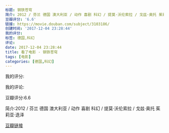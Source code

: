 ```yaml
---
标题: 钢铁苍穹
简介: 2012 / 芬兰 德国 澳大利亚 / 动作 喜剧 科幻 / 提莫·沃伦索拉 / 戈兹·奥托 茱莉亚·迭泽
豆瓣评分: '6.6'
链接: https://movie.douban.com/subject/3103186/
创建时间: '2017-12-04 23:28:44'
我的评分:
标签: 德国,科幻
评论:
date: 2017-12-04 23:28:44
title: 看了电影 - 钢铁苍穹
tags: [电影]
categories: [德国,科幻]
---
```


我的评分:

我的评论:

豆瓣评分:6.6

简介:2012 / 芬兰 德国 澳大利亚 / 动作 喜剧 科幻 / 提莫·沃伦索拉 / 戈兹·奥托 茱莉亚·迭泽

[豆瓣链接](https://movie.douban.com/subject/3103186/)

